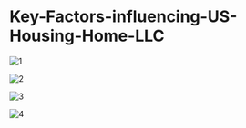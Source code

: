 # Key-Factors-influencing-US-Housing-Home-LLC

![1](https://github.com/bhanukart/Key-Factors-influencing-US-Housing-Home-LLC/assets/21053943/7d0adae0-587f-4b9b-8c45-340ce98ce945)

![2](https://github.com/bhanukart/Key-Factors-influencing-US-Housing-Home-LLC/assets/21053943/48f7ba7a-ac26-4fe4-a2be-09c2c2b2e6cc)

![3](https://github.com/bhanukart/Key-Factors-influencing-US-Housing-Home-LLC/assets/21053943/11d369b6-2218-4d06-9043-f51894029cb2)

![4](https://github.com/bhanukart/Key-Factors-influencing-US-Housing-Home-LLC/assets/21053943/d3d30ad6-dcbe-49e8-815b-f811945d6a56)
